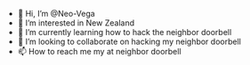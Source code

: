 - 👋 Hi, I’m @Neo-Vega
- 👀 I’m interested in New Zealand
- 🌱 I’m currently learning how to hack the neighbor doorbell 
- 💞️ I’m looking to collaborate on hacking my neighbor doorbell
- 📫 How to reach me my at neighbor doorbell

<!---
Neo-Vega/Neo-Vega is a ✨ special ✨ repository because its `README.md` (this file) appears on your GitHub profile.
You can click the Preview link to take a look at your changes.
--->
